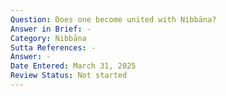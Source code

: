 ```yaml
---
Question: Does one become united with Nibbāna?
Answer in Brief: -
Category: Nibbāna
Sutta References: -
Answer: -
Date Entered: March 31, 2025
Review Status: Not started
---
```

